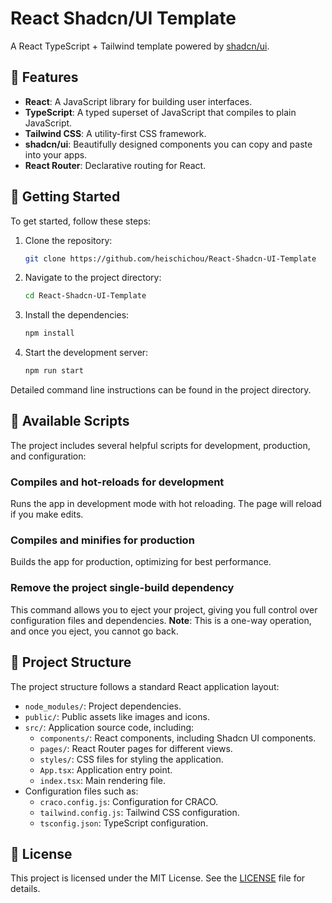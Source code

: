 # React Shadcn/UI Template

A React TypeScript + Tailwind template powered by [shadcn/ui](https://ui.shadcn.com/).

## 🎉 Features

- **React**: A JavaScript library for building user interfaces.
- **TypeScript**: A typed superset of JavaScript that compiles to plain JavaScript.
- **Tailwind CSS**: A utility-first CSS framework.
- **shadcn/ui**: Beautifully designed components you can copy and paste into your apps.
- **React Router**: Declarative routing for React.

## 🚀 Getting Started

To get started, follow these steps:

1. Clone the repository:

    ```bash
    git clone https://github.com/heischichou/React-Shadcn-UI-Template
    ```

2. Navigate to the project directory:

    ```bash
    cd React-Shadcn-UI-Template
    ```

3. Install the dependencies:

    ```bash
    npm install
    ```

4. Start the development server:

    ```bash
    npm run start
    ```

Detailed command line instructions can be found in the project directory.

## 📜 Available Scripts

The project includes several helpful scripts for development, production, and configuration:

### Compiles and hot-reloads for development
Runs the app in development mode with hot reloading. The page will reload if you make edits.

### Compiles and minifies for production
Builds the app for production, optimizing for best performance.

### Remove the project single-build dependency
This command allows you to eject your project, giving you full control over configuration files and dependencies. **Note**: This is a one-way operation, and once you eject, you cannot go back.

## 📂 Project Structure

The project structure follows a standard React application layout:

- `node_modules/`: Project dependencies.
- `public/`: Public assets like images and icons.
- `src/`: Application source code, including:
  - `components/`: React components, including Shadcn UI components.
  - `pages/`: React Router pages for different views.
  - `styles/`: CSS files for styling the application.
  - `App.tsx`: Application entry point.
  - `index.tsx`: Main rendering file.
- Configuration files such as:
  - `craco.config.js`: Configuration for CRACO.
  - `tailwind.config.js`: Tailwind CSS configuration.
  - `tsconfig.json`: TypeScript configuration.

## 📄 License

This project is licensed under the MIT License. See the [LICENSE](https://choosealicense.com/licenses/mit/) file for details.
